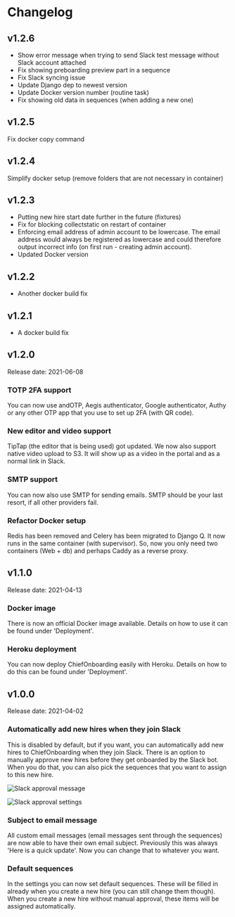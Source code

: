 # Changelog

## v1.2.6
* Show error message when trying to send Slack test message without Slack account attached
* Fix showing preboarding preview part in a sequence
* Fix Slack syncing issue
* Update Django dep to newest version
* Update Docker version number (routine task)
* Fix showing old data in sequences (when adding a new one)

## v1.2.5
Fix docker copy command

## v1.2.4
Simplify docker setup (remove folders that are not necessary in container)

## v1.2.3
* Putting new hire start date further in the future (fixtures)
* Fix for blocking collectstatic on restart of container
* Enforcing email address of admin account to be lowercase. The email address would always be registered as lowercase and could therefore output incorrect info (on first run - creating admin account).
* Updated Docker version

## v1.2.2
- Another docker build fix

## v1.2.1
- A docker build fix 

## v1.2.0
Release date: 2021-06-08
### TOTP 2FA support
You can now use andOTP, Aegis authenticator, Google authenticator, Authy or any other OTP app that you use to set up 2FA (with QR code). 

### New editor and video support
TipTap (the editor that is being used) got updated. We now also support native video upload to S3. It will show up as a video in the portal and as a normal link in Slack.

### SMTP support
You can now also use SMTP for sending emails. SMTP should be your last resort, if all other providers fail.

### Refactor Docker setup
Redis has been removed and Celery has been migrated to Django Q. It now runs in the same container (with supervisor). So, now you only need two containers (Web + db) and perhaps Caddy as a reverse proxy.

## v1.1.0
Release date: 2021-04-13
### Docker image
There is now an official Docker image available. Details on how to use it can be found under 'Deployment'.

### Heroku deployment
You can now deploy ChiefOnboarding easily with Heroku. Details on how to do this can be found under 'Deployment'.

## v1.0.0
Release date: 2021-04-02
### Automatically add new hires when they join Slack
This is disabled by default, but if you want, you can automatically add new hires to ChiefOnboarding when they join Slack. There is an option to manually approve new hires before they get onboarded by the Slack bot. When you do that, you can also pick the sequences that you want to assign to this new hire.

![Slack approval message](/slack-approval-settings.png)

![Slack approval settings](/slack-notification-approval.png)


### Subject to email message
All custom email messages (email messages sent through the sequences) are now able to have their own email subject. Previously this was always 'Here is a quick update'. Now you can change that to whatever you want.

### Default sequences
In the settings you can now set default sequences. These will be filled in already when you create a new hire (you can still change them though). When you create a new hire without manual approval, these items will be assigned automatically.
